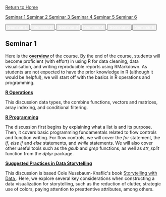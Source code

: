 <a href="https://nicholas-sim.github.io/" class="button"> Return to Home
</a>



<a class="btn btn-primary" href="https://nicholas-sim.github.io/ANL501-Data-Visualisation-and-Storytelling/seminar_1/" role="button">Seminar 1 </a>
<a class="btn btn-primary" href="https://nicholas-sim.github.io/ANL501-Data-Visualisation-and-Storytelling/seminar_2/" role="button">Seminar 2 </a>
<a class="btn btn-primary" href="#" role="button">Seminar 3 </a>
<a class="btn btn-primary" href="#" role="button">Seminar 4 </a>
<a class="btn btn-primary" href="#" role="button">Seminar 5 </a>
<a class="btn btn-primary" href="#" role="button">Seminar 6 </a>

<a href="https://nicholas-sim.github.io/ANL501-Data-Visualisation-and-Storytelling/seminar_1/" class="button">
  <button type="button" style="color: white;">  Seminar 1  </button>
</a>
<a href="https://nicholas-sim.github.io/ANL501-Data-Visualisation-and-Storytelling/seminar_2/" class="button">
  <button type="button" class="btn btn-primary btn-sm" style="color: white;">  Seminar 2  </button>
</a>
<a href="#" class="button">
  <button type="button" class="btn btn-primary btn-sm" style="color: white;">  Seminar 3  </button>
</a>
<a href="#" class="button">
  <button type="button" class="btn btn-primary btn-sm" style="color: white;">  Seminar 4  </button>
</a>
<a href="#" class="button">
  <button type="button" class="btn btn-primary btn-sm" style="color: white;">  Seminar 5  </button>
</a>
<a href="#" class="button">
  <button type="button" class="btn btn-primary btn-sm" style="color: white;">  Seminar 6  </button>
</a>



## Seminar 1

Here is the <a style="font-weight:bold"  href="https://nicholas-sim.github.io/ANL501-Data-Visualisation-and-Storytelling/seminar_1/introduction"> overview </a> of the course. By the end of the course, students will become proficient (with effort) in using R for data cleaning, data visualisation, and writing reproducible reports using RMarkdown. As students are not expected to have the prior knowledge in R (although it would be helpful), we will start off with the basics in R operations and programming.

<a style="font-weight:bold"  href="https://nicholas-sim.github.io/ANL501-Data-Visualisation-and-Storytelling/seminar_1/operations"> R Operations </a>

This discussion data types, the combine functions, vectors and matrices, array indexing, and conditional filtering.


<a style="font-weight:bold"  href="https://nicholas-sim.github.io/ANL501-Data-Visualisation-and-Storytelling/seminar_1/programming"> R Programming </a>

The discussion first begins by explaining what a list is and its purpose. Then, it covers basic programming fundamentals related to flow controls and function writing. For flow controls, we will cover the _for_ statement, the _if_, _else if_ and _else_ statements, and _while_ statements. We will also cover other useful tools such as the _gsub_ and _grep_ functions, as well as _str_split_ function from the _dplyr_ package.


<a style="font-weight:bold"  href="https://nicholas-sim.github.io/ANL501-Data-Visualisation-and-Storytelling/seminar_1/practices"> Suggested Practices in Data Storytelling </a>

This discussion is based Cole Nussbaum-Knaflic's book <a href="https://www.storytellingwithdata.com/"> Storytelling with Data </a>. Here, we explore several key considerations when constructing a data visualization for storytelling, such as the reduction of clutter, strategic use of colors, paying attention to preattentive attributes, among others. 



